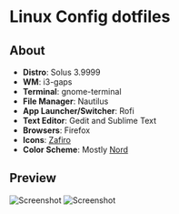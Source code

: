 # Linux Config dotfiles
## About
+ **Distro**: Solus 3.9999
+ **WM**: i3-gaps
+ **Terminal**: gnome-terminal
+ **File Manager**: Nautilus
+ **App Launcher/Switcher**: Rofi
+ **Text Editor**: Gedit and Sublime Text
+ **Browsers**: Firefox
+ **Icons**: [Zafiro](https://github.com/zayronxio/Zafiro-icons)
+ **Color Scheme**: Mostly [Nord](https://github.com/arcticicestudio/nord)

## Preview
![Screenshot](./previews/clean.png?raw=true "Latest")
![Screenshot](./previews/busy.png?raw=true "Latest")
